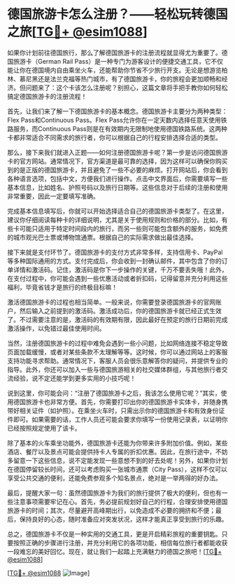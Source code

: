 # 德国旅游卡怎么注册？——轻松玩转德国之旅[[TG💪+ @esim1088](https://t.me/s/esim1088)]

如果你计划前往德国旅行，那么了解德国旅游卡的注册流程就显得尤为重要了。德国旅游卡（German Rail Pass）是一种专门为游客设计的便捷交通工具，它不仅能让你在德国境内自由乘坐火车，还能帮助你节省不少旅行开支。无论是想游览柏林、慕尼黑还是法兰克福等热门城市，有了德国旅游卡，你的旅程会更加顺畅和经济。但问题来了：这个卡该怎么注册呢？别担心，这篇文章将手把手教你如何轻松搞定德国旅游卡的注册流程！

首先，让我们来了解一下德国旅游卡的基本概念。德国旅游卡主要分为两种类型：Flex Pass和Continuous Pass。Flex Pass允许你在一定天数内选择任意天使用铁路服务，而Continuous Pass则是在有效期内无限制地使用德国铁路系统。这两种卡都非常适合不同需求的旅行者，你可以根据自己的行程安排选择合适的类型。

那么，接下来我们就进入正题——如何注册德国旅游卡呢？第一步是访问德国旅游卡的官方网站。通常情况下，官方渠道是最可靠的选择，因为这样可以确保你购买到的是正版的德国旅游卡，并且避免了一些不必要的麻烦。打开网站后，你会看到各种语言选项，包括中文，方便我们进行操作。点击中文界面后，你需要填写一些基本信息，比如姓名、护照号码以及旅行日期等。这些信息对于后续的注册和使用非常重要，因此一定要填写准确。

完成基本信息填写后，你就可以开始选择适合自己的德国旅游卡类型了。在这里，建议你仔细阅读每种卡的详细说明，尤其是关于使用规则和价格的部分。比如，有些卡可能只适用于特定时间段内的旅行，而另一些则可能包含额外的服务，如免费的城市观光巴士票或博物馆通票。根据自己的实际需求做出最佳选择。

接下来就是支付环节了。德国旅游卡的支付方式非常多样，支持信用卡、PayPal等多种国际通用的方式。支付完成后，你会收到一封确认邮件，其中包含了你的订单详情和激活码。记住，激活码是你下一步操作的关键，千万不要丢失哦！此外，在支付过程中，你可能会遇到一些优惠活动或者折扣码，记得留意并充分利用这些福利，毕竟省钱才是旅行的终极目标嘛！

激活德国旅游卡的过程也相当简单。一般来说，你需要登录德国旅游卡的官网账户，然后输入之前提到的激活码。激活成功后，你的德国旅游卡就已经正式生效了。不过需要注意的是，激活码的有效期有限，因此最好在预定的旅行日期前完成激活操作，以免错过最佳使用时间。

当然，注册德国旅游卡的过程中难免会遇到一些小问题，比如网络连接不稳定导致页面加载缓慢，或者对某些条款不太理解等等。这时候，你可以通过网站上的客服支持功能寻求帮助。通常情况下，客服人员会很乐意解答你的疑问，并提供专业的指导。此外，你还可以加入一些与德国旅游相关的社交媒体群组，与其他旅行者交流经验，说不定还能学到更多实用的小技巧呢！

说到这里，你可能会问：“注册了德国旅游卡之后，我该怎么使用它呢？”其实，使用德国旅游卡也非常方便。首先，你需要打印出你的德国旅游卡实体卡，并随身携带好相关证件（如护照）。在乘坐火车时，只需出示你的德国旅游卡和有效身份证件即可。如果需要的话，工作人员还可能会要求你填写一份使用记录表，以证明你已经按照规定使用了该卡。

除了基本的火车乘坐功能外，德国旅游卡还能为你带来许多附加价值。例如，某些酒店、餐厅以及景点可能会提供持卡人专属的折扣优惠。因此，在旅行途中，不妨多留意一下这些信息，说不定能发现一些意想不到的好去处呢！另外，如果你计划在德国停留较长时间，还可以考虑购买一张城市通票（City Pass），这样不仅可以享受公共交通的便利，还能免费参观多个知名景点，绝对是一举两得的好办法。

最后，提醒大家一句：虽然德国旅游卡为我们的旅行提供了极大的便利，但也有一些注意事项需要牢记在心。首先，务必提前规划好自己的行程，合理安排使用德国旅游卡的时间；其次，尽量避开高峰期出行，以免造成不必要的拥挤和不便；最后，保持良好的心态，随时准备应对突发状况，这样才能真正享受到旅行的乐趣。

总之，德国旅游卡不仅是一种实用的交通工具，更是开启精彩旅程的重要钥匙。只要按照正确的步骤进行注册，并充分利用它的各项功能，相信每位旅行者都能收获一段难忘的美好回忆。现在，就让我们一起踏上充满魅力的德国之旅吧！[[TG💪+ @esim1088](https://t.me/s/esim1088)]

[[TG💪+ @esim1088](https://t.me/s/esim1088) ![Image](https://i.postimg.cc/4NQfJmqS/Snipaste-2025-05-13-00-14-12.png)]